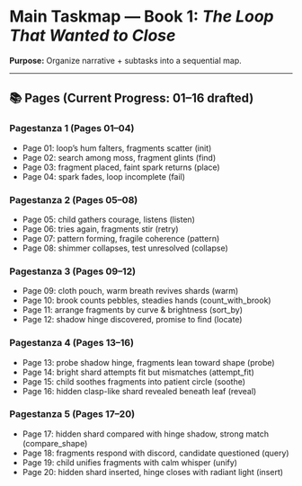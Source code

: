 # Main Taskmap — Book 1: *The Loop That Wanted to Close*

**Purpose:** Organize narrative + subtasks into a sequential map.

---

## 📚 Pages (Current Progress: 01–16 drafted)

### Pagestanza 1 (Pages 01–04)
- Page 01: loop’s hum falters, fragments scatter (init)
- Page 02: search among moss, fragment glints (find)
- Page 03: fragment placed, faint spark returns (place)
- Page 04: spark fades, loop incomplete (fail)

### Pagestanza 2 (Pages 05–08)
- Page 05: child gathers courage, listens (listen)
- Page 06: tries again, fragments stir (retry)
- Page 07: pattern forming, fragile coherence (pattern)
- Page 08: shimmer collapses, test unresolved (collapse)

### Pagestanza 3 (Pages 09–12)
- Page 09: cloth pouch, warm breath revives shards (warm)
- Page 10: brook counts pebbles, steadies hands (count_with_brook)
- Page 11: arrange fragments by curve & brightness (sort_by)
- Page 12: shadow hinge discovered, promise to find (locate)


### Pagestanza 4 (Pages 13–16)
- Page 13: probe shadow hinge, fragments lean toward shape (probe)
- Page 14: bright shard attempts fit but mismatches (attempt_fit)
- Page 15: child soothes fragments into patient circle (soothe)
- Page 16: hidden clasp-like shard revealed beneath leaf (reveal)

### Pagestanza 5 (Pages 17–20)
- Page 17: hidden shard compared with hinge shadow, strong match (compare_shape)
- Page 18: fragments respond with discord, candidate questioned (query)
- Page 19: child unifies fragments with calm whisper (unify)
- Page 20: hidden shard inserted, hinge closes with radiant light (insert)
